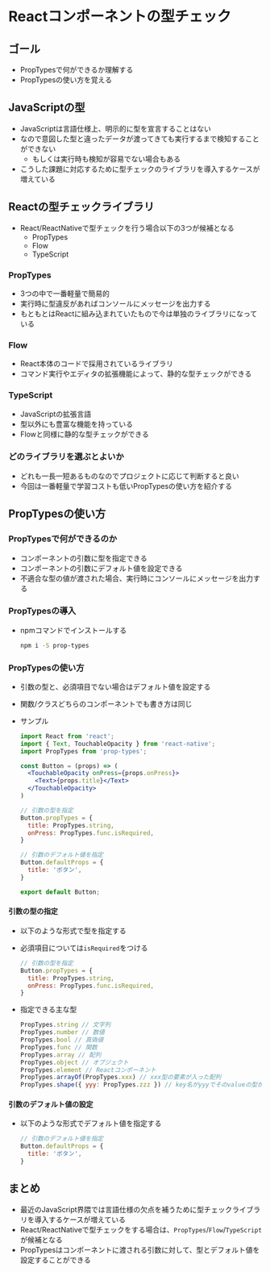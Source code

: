 # Reactコンポーネントの型チェック

## ゴール

- PropTypesで何ができるか理解する
- PropTypesの使い方を覚える

## JavaScriptの型

- JavaScriptは言語仕様上、明示的に型を宣言することはない
- なので意図した型と違ったデータが渡ってきても実行するまで検知することができない
    - もしくは実行時も検知が容易でない場合もある
- こうした課題に対応するために型チェックのライブラリを導入するケースが増えている

## Reactの型チェックライブラリ

- React/ReactNativeで型チェックを行う場合以下の3つが候補となる
    - PropTypes
    - Flow
    - TypeScript

### PropTypes

- 3つの中で一番軽量で簡易的
- 実行時に型違反があればコンソールにメッセージを出力する
- もともとはReactに組み込まれていたもので今は単独のライブラリになっている

### Flow

- React本体のコードで採用されているライブラリ
- コマンド実行やエディタの拡張機能によって、静的な型チェックができる

### TypeScript

- JavaScriptの拡張言語
- 型以外にも豊富な機能を持っている
- Flowと同様に静的な型チェックができる

### どのライブラリを選ぶとよいか

- どれも一長一短あるものなのでプロジェクトに応じて判断すると良い
- 今回は一番軽量で学習コストも低いPropTypesの使い方を紹介する

## PropTypesの使い方

### PropTypesで何ができるのか

- コンポーネントの引数に型を指定できる
- コンポーネントの引数にデフォルト値を設定できる
- 不適合な型の値が渡された場合、実行時にコンソールにメッセージを出力する

### PropTypesの導入

- npmコマンドでインストールする

    ```bash
    npm i -S prop-types
    ```

### PropTypesの使い方

- 引数の型と、必須項目でない場合はデフォルト値を設定する
- 関数/クラスどちらのコンポーネントでも書き方は同じ
- サンプル

    ```jsx
    import React from 'react';
    import { Text, TouchableOpacity } from 'react-native';
    import PropTypes from 'prop-types';

    const Button = (props) => (
      <TouchableOpacity onPress={props.onPress}>
        <Text>{props.title}</Text>
      </TouchableOpacity>
    )

    // 引数の型を指定
    Button.propTypes = {
      title: PropTypes.string,
      onPress: PropTypes.func.isRequired,
    }

    // 引数のデフォルト値を指定
    Button.defaultProps = {
      title: 'ボタン',
    }

    export default Button;
    ```

#### 引数の型の指定

- 以下のような形式で型を指定する
- 必須項目については`isRequired`をつける

    ```js
    // 引数の型を指定
    Button.propTypes = {
      title: PropTypes.string,
      onPress: PropTypes.func.isRequired,
    }

- 指定できる主な型

    ```js
    PropTypes.string // 文字列
    PropTypes.number // 数値
    PropTypes.bool // 真偽値
    PropTypes.func // 関数
    PropTypes.array // 配列
    PropTypes.object // オブジェクト
    PropTypes.element // Reactコンポーネント
    PropTypes.arrayOf(PropTypes.xxx) // xxx型の要素が入った配列
    PropTypes.shape({ yyy: PropTypes.zzz }) // key名がyyyでそのvalueの型がzzzであるプロパティを含むオブジェクト
    ```

#### 引数のデフォルト値の設定

- 以下のような形式でデフォルト値を指定する

    ```js
    // 引数のデフォルト値を指定
    Button.defaultProps = {
      title: 'ボタン',
    }
    ```

## まとめ

- 最近のJavaScript界隈では言語仕様の欠点を補うために型チェックライブラリを導入するケースが増えている
- React/ReactNativeで型チェックをする場合は、`PropTypes`/`Flow`/`TypeScript`が候補となる
- PropTypesはコンポーネントに渡される引数に対して、型とデフォルト値を設定することができる
